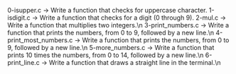 0-isupper.c -> Write a function that checks for uppercase character.
1-isdigit.c -> Write a function that checks for a digit (0 through 9).
2-mul.c -> Write a function that multiplies two integers.\n
3-print_numbers.c -> Write a function that prints the numbers, from 0 to 9, followed by a new line.\n
4-print_most_numbers.c ->  Write a function that prints the numbers, from 0 to 9, followed by a new line.\n
5-more_numbers.c -> Write a function that prints 10 times the numbers, from 0 to 14, followed by a new line.\n
6-print_line.c ->  Write a function that draws a straight line in the terminal.\n

